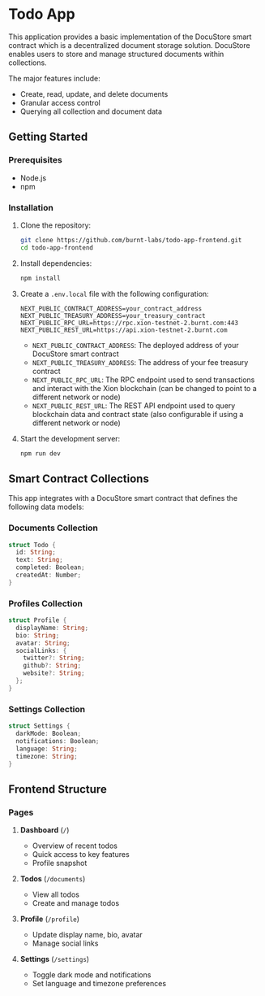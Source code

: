 # Todo App

This application provides a basic implementation of the DocuStore smart contract which is a decentralized document storage solution. DocuStore enables users to store and manage structured documents within collections.

The major features include:

* Create, read, update, and delete documents
* Granular access control
* Querying all collection and document data

## Getting Started

### Prerequisites

* Node.js
* npm

### Installation

1. Clone the repository:

   ```bash
   git clone https://github.com/burnt-labs/todo-app-frontend.git
   cd todo-app-frontend
   ```

2. Install dependencies:

   ```bash
   npm install
   ```

3. Create a `.env.local` file with the following configuration:

   ```env
   NEXT_PUBLIC_CONTRACT_ADDRESS=your_contract_address
   NEXT_PUBLIC_TREASURY_ADDRESS=your_treasury_contract
   NEXT_PUBLIC_RPC_URL=https://rpc.xion-testnet-2.burnt.com:443
   NEXT_PUBLIC_REST_URL=https://api.xion-testnet-2.burnt.com
   ```

   * `NEXT_PUBLIC_CONTRACT_ADDRESS`: The deployed address of your DocuStore smart contract
   * `NEXT_PUBLIC_TREASURY_ADDRESS`: The address of your fee treasury contract
   * `NEXT_PUBLIC_RPC_URL`: The RPC endpoint used to send transactions and interact with the Xion blockchain (can be changed to point to a different network or node)
   * `NEXT_PUBLIC_REST_URL`: The REST API endpoint used to query blockchain data and contract state (also configurable if using a different network or node)

4. Start the development server:

   ```bash
   npm run dev
   ```

## Smart Contract Collections

This app integrates with a DocuStore smart contract that defines the following data models:

### Documents Collection

```rust
struct Todo {
  id: String;
  text: String;
  completed: Boolean;
  createdAt: Number;
}
```

### Profiles Collection

```rust
struct Profile {
  displayName: String;
  bio: String;
  avatar: String;
  socialLinks: {
    twitter?: String;
    github?: String;
    website?: String;
  };
}
```

### Settings Collection

```rust
struct Settings {
  darkMode: Boolean;
  notifications: Boolean;
  language: String;
  timezone: String;
}
```

## Frontend Structure

### Pages

1. **Dashboard** (`/`)

   * Overview of recent todos
   * Quick access to key features
   * Profile snapshot

2. **Todos** (`/documents`)

   * View all todos
   * Create and manage todos

3. **Profile** (`/profile`)

   * Update display name, bio, avatar
   * Manage social links

4. **Settings** (`/settings`)

   * Toggle dark mode and notifications
   * Set language and timezone preferences
